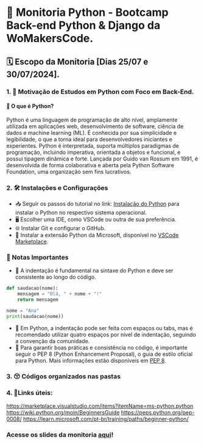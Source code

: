 # 🚀 Monitoria Python - Bootcamp Back-end Python & Django da WoMakersCode.

## 🗓️ Escopo da Monitoria [Dias 25/07 e 30/07/2024].

### 1. 🎯 Motivação de Estudos em Python com Foco em Back-End.

#### 🐍 O que é Python?

Python é uma linguagem de programação de alto nível, amplamente utilizada em aplicações web, desenvolvimento de software, ciência de dados e machine learning (ML). É conhecida por sua simplicidade e legibilidade, o que a torna ideal para desenvolvedores iniciantes e experientes. Python é interpretada, suporta múltiplos paradigmas de programação, incluindo imperativa, orientada a objetos e funcional, e possui tipagem dinâmica e forte. Lançada por Guido van Rossum em 1991, é desenvolvida de forma colaborativa e aberta pela Python Software Foundation, uma organização sem fins lucrativos.

### 2. 🛠️ Instalações e Configurações

- 📥 Seguir os passos do tutorial no link: [Instalação do Python](https://www.python.org/downloads/) para instalar o Python no respectivo sistema operacional.
- 🖥️ Escolher uma IDE, como VSCode ou outra de sua preferência.
- 🌐 Instalar Git e configurar o GitHub.
- 🔌 Instalar a extensão Python da Microsoft, disponível no [VSCode Marketplace](https://marketplace.visualstudio.com/items?itemName=ms-python.python).

### 📌 Notas Importantes

- 🧩 A indentação é fundamental na sintaxe do Python e deve ser consistente ao longo do código.

```python
def saudacao(nome):
    mensagem = "Olá, " + nome + "!"
    return mensagem

nome = "Ana"
print(saudacao(nome))

```
- 🔄 Em Python, a indentação pode ser feita com espaços ou tabs, mas é recomendado utilizar quatro espaços por nível de indentação, seguindo a convenção da comunidade.
- 📏 Para garantir boas práticas e consistência no código, é importante seguir o PEP 8 (Python Enhancement Proposal), o guia de estilo oficial para Python. Mais informações estão disponíveis em [PEP 8](https://peps.python.org/pep-0008/).


### 3. 😚 Códigos organizados nas pastas


### 4. 🦋Links úteis:
https://marketplace.visualstudio.com/items?itemName=ms-python.python
https://wiki.python.org/moin/BeginnersGuide 
https://peps.python.org/pep-0008/ 
https://learn.microsoft.com/pt-br/training/paths/beginner-python/ 



### Acesse os slides da monitoria [aqui](https://docs.google.com/presentation/d/1Fb91BnKHGg0wE55GO3D37wjqbffQ5Hx2BCFDHve5ZZ8/edit?usp=sharing)!